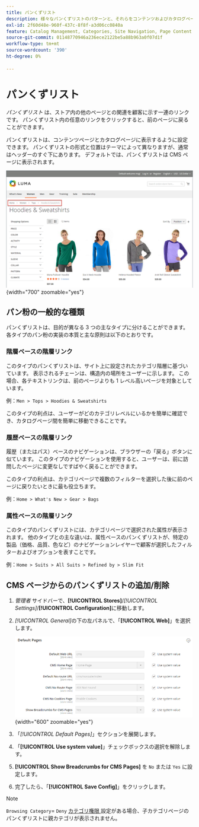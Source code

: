 ```yaml
---
title: パンくずリスト
description: 様々なパンくずリストのパターンと、それらをコンテンツおよびカタログページに表示するように設定する方法について説明します。
exl-id: 2f60d48e-960f-437c-8f8f-a3d06cc0840a
feature: Catalog Management, Categories, Site Navigation, Page Content
source-git-commit: 01148770946a236ece2122be5a88b963a0f07d1f
workflow-type: tm+mt
source-wordcount: '390'
ht-degree: 0%

---
```


# パンくずリスト

_パンくずリスト_ は、ストア内の他のページとの関連を顧客に示す一連のリンクです。 パンくずリスト内の任意のリンクをクリックすると、前のページに戻ることができます。

パンくずリストは、コンテンツページとカタログページに表示するように設定できます。 パンくずリストの形式と位置はテーマによって異なりますが、通常はヘッダーのすぐ下にあります。 デフォルトでは、パンくずリストは CMS ページに表示されます。

![ ストアフロントに表示されるパンくずリスト ](./assets/storefront-breadcrumb-trail.png){width="700" zoomable="yes"}

## パン粉の一般的な種類

パンくずリストは、目的が異なる 3 つの主なタイプに分けることができます。 各タイプのパン粉の実装の本質と主な原則は以下のとおりです。

### 階層ベースの階層リンク

このタイプのパンくずリストは、サイト上に設定されたカテゴリ階層に基づいています。 表示されるチェーンは、構造内の場所をユーザーに示します。 この場合、各テキストリンクは、前のページよりも 1 レベル高いページを対象としています。

例：`Men > Tops > Hoodies & Sweatshirts`

このタイプの利点は、ユーザーがどのカテゴリレベルにいるかを簡単に確認でき、カタログページ間を簡単に移動できることです。

### 履歴ベースの階層リンク

履歴（またはパス）ベースのナビゲーションは、ブラウザーの「戻る」ボタンに似ています。 このタイプのナビゲーションを使用すると、ユーザーは、前に訪問したページに変更なしですばやく戻ることができます。

このタイプの利点は、カテゴリページで複数のフィルターを選択した後に前のページに戻りたいときに最も役立ちます。

例：`Home > What's New > Gear > Bags`

### 属性ベースの階層リンク

このタイプのパンくずリストには、カテゴリページで選択された属性が表示されます。 他のタイプとの主な違いは、属性ベースのパンくずリストが、特定の製品（価格、品質、色など）のナビゲーションレイヤーで顧客が選択したフィルターおよびオプションを表すことです。

例：`Home > Suits > All Suits > Refined by > Slim Fit`

## CMS ページからのパンくずリストの追加/削除

1. _管理者_ サイドバーで、**[!UICONTROL Stores]**/_[!UICONTROL Settings]_/**[!UICONTROL Configuration]**&#x200B;に移動します。

1. _[!UICONTROL General]_&#x200B;の下の左パネルで、「**[!UICONTROL Web]**」を選択します。

   ![CMS ページのパンくずリストを表示 ](../configuration-reference/general/assets/web-default-pages.png){width="600" zoomable="yes"}

1. 「_[!UICONTROL Default Pages]_」セクションを展開します。

1. 「**[!UICONTROL Use system value]**」チェックボックスの選択を解除します。

1. **[!UICONTROL Show Breadcrumbs for CMS Pages]** を `No` または `Yes` に設定します。

1. 完了したら、「**[!UICONTROL Save Config]**」をクリックします。

>[!NOTE]
>
>`Browsing Category`= `Deny` [ カテゴリ権限 ](category-permissions.md) 設定がある場合、子カテゴリページのパンくずリストに親カテゴリが表示されません。
